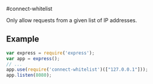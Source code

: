 #connect-whitelist

Only allow requests from a given list of IP addresses.


## Example

```js
var express = require('express');
var app = express();
// ...
app.use(require('connect-whitelist')(["127.0.0.1"]));
app.listen(8080);
```
